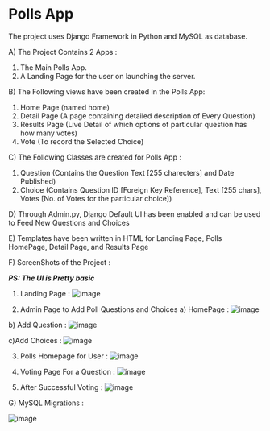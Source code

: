 # Polls App

The project uses Django Framework in Python and MySQL as database. 

A) The Project Contains 2 Apps :
  1. The Main Polls App.
  2. A Landing Page for the user on launching the server.

B) The Following views have been created in the Polls App:
  1. Home Page (named home)
  2. Detail Page (A page containing detailed description of Every Question)
  3. Results Page (Live Detail of which options of particular question has how many votes)
  4. Vote (To record the Selected Choice)
 
 C) The Following Classes are created for Polls App :
  1. Question (Contains the Question Text [255 charecters] and Date Published)
  2. Choice (Contains Question ID [Foreign Key Reference], Text [255 chars], Votes [No. of Votes for the particular choice])
  
 D) Through Admin.py, Django Default UI has been enabled and can be used to Feed New Questions and Choices
  
 E) Templates have been written in HTML for Landing Page, Polls HomePage, Detail Page, and Results Page
  
  
 F) ScreenShots of the Project :
 
 ***PS: The UI is Pretty basic***
 1) Landing Page : 
 ![image](https://user-images.githubusercontent.com/77016507/205308200-0144c6ec-fe45-46a5-af41-21961db0b1fb.png)
 
2) Admin Page to Add Poll Questions and Choices
  a) HomePage :
  ![image](https://user-images.githubusercontent.com/77016507/205308836-78adb960-01e3-44bf-9dfe-93c70b47ee22.png)
  
  b) Add Question :
  ![image](https://user-images.githubusercontent.com/77016507/205309026-14d8e62e-4bc4-4b7f-b43d-92992e9d63ba.png)
  
  c)Add Choices :
  ![image](https://user-images.githubusercontent.com/77016507/205309151-2bf4789f-1399-4469-8f88-e87e4eadc2a2.png)

3) Polls Homepage for User :
![image](https://user-images.githubusercontent.com/77016507/205308579-643c32cc-18a0-4908-908b-816edcf6b8a4.png)

4) Voting Page For a Question :
![image](https://user-images.githubusercontent.com/77016507/205308654-1aa1fd9a-1790-4688-9f50-c0c67e764831.png)

5) After Successful Voting :
![image](https://user-images.githubusercontent.com/77016507/205308742-91036ded-8179-4ab9-9ba5-2dc1843181e8.png)

G) MySQL Migrations :
  
  ![image](https://user-images.githubusercontent.com/77016507/205309584-d5c12f81-c667-4b93-a825-a68d623a4f7e.png)
